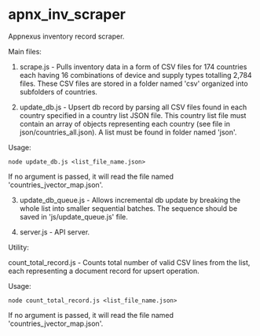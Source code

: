 # apnx_inv_scraper
Appnexus inventory record scraper.

Main files:

1. scrape.js - Pulls inventory data in a form of CSV files for 174 countries each having 16 
combinations of device and supply types totalling 2,784 files. These CSV files are stored
in a folder named 'csv' organized into subfolders of countries.

2. update_db.js - Upsert db record by parsing all CSV files found in each country specified in
a country list JSON file. This country list file must contain an array of objects representing
each country (see file in json/countries_all.json). A list must be found in folder named 'json'.

Usage:

    node update_db.js <list_file_name.json>

If no argument is passed, it will read the file named 'countries_jvector_map.json'.

3. update_db_queue.js - Allows incremental db update by breaking the whole list into smaller 
sequential batches. The sequence should be saved in 'js/update_queue.js' file.

4. server.js - API server.

Utility:

count_total_record.js - Counts total number of valid CSV lines from the list, each representing
a document record for upsert operation.

Usage:

    node count_total_record.js <list_file_name.json>

If no argument is passed, it will read the file named 'countries_jvector_map.json'.
